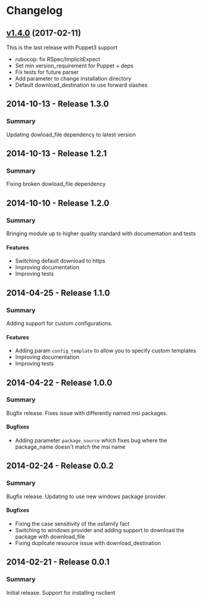 # Changelog

## [v1.4.0](https://github.com/voxpupuli/puppet-nsclient/tree/v1.4.0) (2017-02-11)

This is the last release with Puppet3 support
* rubocop: fix RSpec/ImplicitExpect
* Set min version_requirement for Puppet + deps
* Fix tests for future parser
* Add parameter to change installation directory
* Default download_destination to use forward slashes

## 2014-10-13 - Release 1.3.0
### Summary

  Updating dowload_file dependency to latest version

## 2014-10-13 - Release 1.2.1
### Summary

  Fixing broken dowload_file dependency

## 2014-10-10 - Release 1.2.0
### Summary

  Bringing module up to higher quality standard with documentation and tests

#### Features

- Switching default download to https
- Improving documentation
- Improving tests

## 2014-04-25 - Release 1.1.0
### Summary

  Adding support for custom configurations.

#### Features
 - Adding param `config_template` to allow you to specify custom templates
 - Improving documentation
 - Improving tests

## 2014-04-22 - Release 1.0.0
### Summary

  Bugfix release. Fixes issue with differently named msi packages.

#### Bugfixes
 - Adding parameter `package_source` which fixes bug where the package_name doesn't match the msi name

## 2014-02-24 - Release 0.0.2
### Summary

  Bugfix release. Updating to use new windows package provider.

#### Bugfixes
 - Fixing the case sensitivity of the osfamily fact
 - Switching to windows provider and adding support to download the package with download_file
 - Fixing duplicate resource issue with download_destination

## 2014-02-21 - Release 0.0.1
### Summary

  Initial release. Support for installing nsclient
